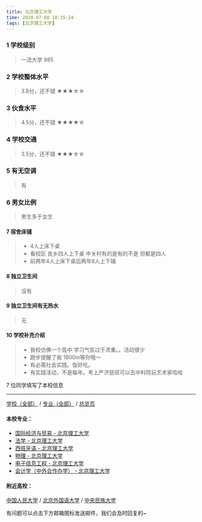 ```yaml
---
title: 北京理工大学
time: 2020-07-08 10:35:24
tags: [北京理工大学]
---
```

### 1 学校级别
> 一流大学 985


### 2 学校整体水平
> 3.8分，还不错
★★★☆☆


### 3 伙食水平
>  4.5分，还不错
★★★★☆


### 4 学校交通
> 3.5分，还不错
★★★☆☆


### 5 有无空调
> 有


### 6 男女比例
> 男生多于女生


#### 7 宿舍床铺
> - 4人上床下桌
> - 看校区 良乡四人上下桌 中关村有的是有的不是 但都是四人
> - 前两年4人上床下桌后两年8人上下铺
 

#### 8 独立卫生间
> 没有


#### 9 独立卫生间有无热水
> 无


#### 10 学校补充介绍
> - 我校仿佛一个高中 学习气氛过于浓重。。活动很少
> - 跑步提醒了我 1800m等你哦～
> - 有必需社会实践。饭好吃。
> - 有实践活动，不是每年。考上严济慈班可以去中科院玩艺术家哈哈

7 位同学填写了本校信息
***
[学校（全部）](https://univgo.github.io/2020/07/09/学校汇总页) / [专业（全部）](https://univgo.github.io/2020/07/09/专业汇总页) / [总览页](https://univgo.github.io/2020/07/09/总览)
#### 本校专业：
- [国际经济与贸易 - 北京理工大学](https://univgo.github.io/2020/07/08/国际经济与贸易%20-%20北京理工大学)
- [法学 - 北京理工大学](https://univgo.github.io/2020/07/08/法学%20-%20北京理工大学)
- [西班牙语 - 北京理工大学](https://univgo.github.io/2020/07/08/西班牙语%20-%20北京理工大学)
- [物理 - 北京理工大学](https://univgo.github.io/2020/07/08/物理%20-%20北京理工大学)
- [电子信息工程 - 北京理工大学](https://univgo.github.io/2020/07/08/电子信息%20-%20北京理工大学)
- [会计学（中外合作办学） - 北京理工大学](https://univgo.github.io/2020/07/08/会计学中外合作办学%20-%20北京理工大学)


#### 附近高校：
[中国人民大学](https://univgo.github.io/2020/07/08/中国人民大学) / [北京外国语大学](https://univgo.github.io/2020/07/08/北京外国语大学) / [中央民族大学](https://univgo.github.io/2020/07/08/中央民族大学)


有问题可以点击下方邮箱图标发送邮件，我们会及时回复的~
